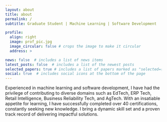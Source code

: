 ```yaml
---
layout: about
title: about
permalink: /
subtitle: Graduate Student | Machine Learning | Software Development

profile:
  align: right
  image: prof_pic.jpg
  image_circular: false # crops the image to make it circular
  address: >

news: false  # includes a list of news items
latest_posts: false  # includes a list of the newest posts
selected_papers: true # includes a list of papers marked as "selected={true}"
social: true  # includes social icons at the bottom of the page
---
```


Experienced in machine learning and software development, I have had the privilege of contributing to diverse domains such as EdTech, ERP Tech, Retail Intelligence, Business Reliability Tech, and AgTech. With an insatiable appetite for learning, I have successfully completed over 40 certifications, constantly seeking new knowledge. I bring a dynamic skill set and a proven track record of delivering impactful solutions.
